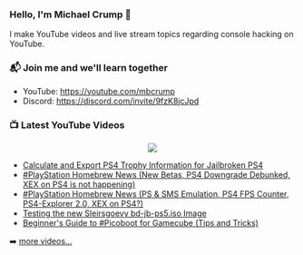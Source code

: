 ### Hello, I'm Michael Crump 👋

I make YouTube videos and live stream topics regarding console hacking on YouTube. 

### 📬 Join me and we'll learn together

- YouTube: https://youtube.com/mbcrump
- Discord: https://discord.com/invite/9fzK8jcJpd

### 📺 Latest YouTube Videos

<div align="center">

[<img src="https://img.shields.io/badge/-Subscribe-red?style=for-the-badge&logo=youtube&logoColor=white"/>](https://www.youtube.com/c/mbcrump?sub_confirmation=1)

</div>

<!-- YOUTUBE:START -->
- [Calculate and Export PS4 Trophy Information for Jailbroken PS4](https://www.youtube.com/watch?v=f--l-eFf8Cs)
- [#PlayStation Homebrew News &lpar;New Betas, PS4 Downgrade Debunked, XEX on PS4 is not happening&rpar;](https://www.youtube.com/watch?v=6rRUjVfQNJQ)
- [#PlayStation Homebrew News &lpar;PS &amp; SMS Emulation, PS4 FPS Counter, PS4-Explorer 2.0, XEX on PS4?&rpar;](https://www.youtube.com/watch?v=5QsTyC9119I)
- [Testing the new Sleirsgoevy bd-jb-ps5.iso Image](https://www.youtube.com/watch?v=nxK6HIZ6x8M)
- [Beginner&#39;s Guide to #Picoboot for Gamecube &lpar;Tips and Tricks&rpar;](https://www.youtube.com/watch?v=xt47D3elDFM)
<!-- YOUTUBE:END -->

➡️ [more videos...](https://youtube.com/mbcrump)

